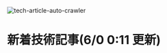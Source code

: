 ![tech-article-auto-crawler](https://github.com/mkan0141/techarticle-auto-crawler/workflows/tech-article-auto-crawler/badge.svg) 

# 新着技術記事(6/0 0:11 更新)


